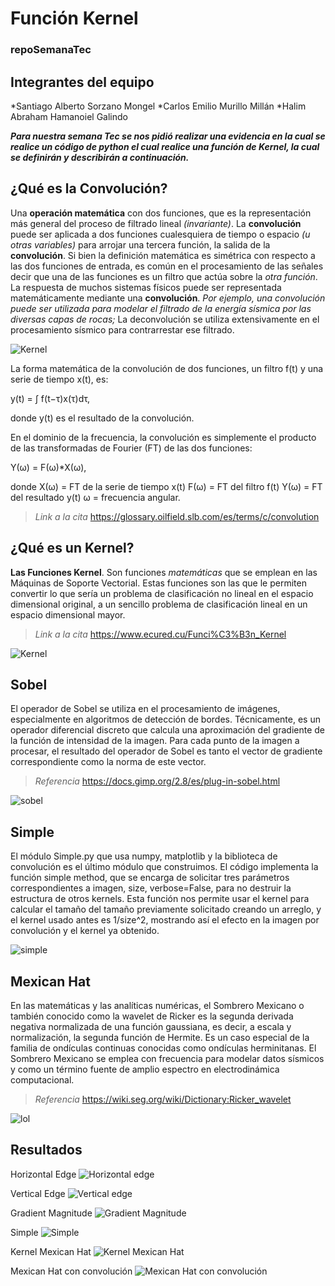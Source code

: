 # Función Kernel
### repoSemanaTec

## Integrantes del equipo
*Santiago Alberto Sorzano Mongel
*Carlos Emilio Murillo Millán
*Halim Abraham Hamanoiel Galindo


***Para nuestra semana Tec se nos pidió realizar una evidencia en la cual se realice un código de python el cual realice una función de Kernel, la cual se definirán y describirán a continuación.***

## ¿Qué es la Convolución?
Una **operación matemática** con dos funciones, que es la representación más general del proceso de filtrado lineal *(invariante)*. La **convolución** puede ser aplicada a dos funciones cualesquiera de tiempo o espacio *(u otras variables)* para arrojar una tercera función, la salida de la **convolución**. Si bien la definición matemática es simétrica con respecto a las dos funciones de entrada, es común en el procesamiento de las señales decir que una de las funciones es un filtro que actúa sobre la *otra función*. La respuesta de muchos sistemas físicos puede ser representada matemáticamente mediante una **convolución**. *Por ejemplo, una convolución puede ser utilizada para modelar el filtrado de la energía sísmica por las diversas capas de rocas;* La deconvolución se utiliza extensivamente en el procesamiento sísmico para contrarrestar ese filtrado.

![Kernel](https://upload.wikimedia.org/wikipedia/commons/thumb/2/21/Comparison_convolution_correlation.svg/1200px-Comparison_convolution_correlation.svg.png)

La forma matemática de la convolución de dos funciones, un filtro f(t) y una serie de tiempo x(t), es:

y(t) = ∫ f(t−τ)x(τ)dτ,

donde y(t) es el resultado de la convolución.

En el dominio de la frecuencia, la convolución es simplemente el producto de las transformadas de Fourier (FT) de las dos funciones:

Y(ω) = F(ω)*X(ω),

donde
X(ω) = FT de la serie de tiempo x(t)
F(ω) = FT del filtro f(t)
Y(ω) = FT del resultado y(t)
ω = frecuencia angular.

>*Link a la cita* https://glossary.oilfield.slb.com/es/terms/c/convolution

## ¿Qué es un Kernel?
**Las Funciones Kernel**. Son funciones *matemáticas* que se emplean en las Máquinas de Soporte Vectorial. Estas funciones son las que le permiten convertir lo que sería un problema de clasificación no lineal en el espacio dimensional original, a un sencillo problema de clasificación lineal en un espacio dimensional mayor.
>*Link a la cita* https://www.ecured.cu/Funci%C3%B3n_Kernel

![Kernel](https://www.ecured.cu/images/9/9b/Kernel1.jpg)

## Sobel
El operador de Sobel se utiliza en el procesamiento de imágenes, especialmente en algoritmos de detección de bordes. Técnicamente, es un operador diferencial discreto que calcula una aproximación del gradiente de la función de intensidad de la imagen. Para cada punto de la imagen a procesar, el resultado del operador de Sobel es tanto el vector de gradiente correspondiente como la norma de este vector.
>*Referencia* https://docs.gimp.org/2.8/es/plug-in-sobel.html 

![sobel](https://www.researchgate.net/profile/Jose-Fernandez-Gallego/publication/287409519/figure/fig6/AS:401495624306693@1472735424645/RESULTADO-DE-APLICAR-EL-OPERADOR-SOBEL-SOBRE-LA-IMAGEN-EN-EL-DISPOSITIVO-ZEUS-EPIC-520.png)

## Simple
El módulo Simple.py que usa numpy, matplotlib y la biblioteca de convolución es el último módulo que construimos. El código implementa la función simple method, que se encarga de solicitar tres parámetros correspondientes a imagen, size, verbose=False, para no destruir la estructura de otros kernels. Esta función nos permite usar el kernel para calcular el tamaño del tamaño previamente solicitado creando un arreglo, y el kernel usado antes es 1/size^2, mostrando así el efecto en la imagen por convolución y el kernel ya obtenido.

![simple](https://d500.epimg.net/cincodias/imagenes/2016/07/28/lifestyle/1469730076_088143_1469730170_noticia_normal.jpg)

## Mexican Hat
En las matemáticas y las analíticas numéricas, el Sombrero Mexicano o también conocido como la wavelet de Ricker es la segunda derivada negativa normalizada de una función gaussiana, es decir, a escala y normalización, la segunda función de Hermite. Es un caso especial de la familia de ondículas continuas conocidas como ondículas herminitanas. 
El Sombrero Mexicano se emplea con frecuencia para modelar datos sísmicos y como un término fuente de amplio espectro en electrodinámica computacional.

>*Referencia* https://wiki.seg.org/wiki/Dictionary:Ricker_wavelet 

![lol](https://www.mariowiki.com/Sombrero_Guy)

## Resultados

Horizontal Edge
![Horizontal edge](https://drive.google.com/uc?id=1ViWczesfhfyFe6OXiEIDtc9hIlrMl9dr)


Vertical Edge
![Vertical edge](https://drive.google.com/file/d/1ECVdlosisxTmkariPlYvN8jOy1ssBJz5/view)

Gradient Magnitude
![Gradient Magnitude](https://drive.google.com/file/d/1ss1de4rjOIiOLqQafibITZuwonKyGR6m/view)

Simple
![Simple](https://drive.google.com/uc?id=1cJ_XzTbiIKiuMCraz0ZSgGnByiOOxpYN)


Kernel Mexican Hat
![Kernel Mexican Hat](https://drive.google.com/uc?id=1h5eh-nQd66AbkeRcJmD_vjZDAbiW67du)

Mexican Hat con convolución
![Mexican Hat con convolución](https://drive.google.com/file/d/1wLoQjw7XzxqK2_4fs2R0g1wiXZL4l48a/view)
